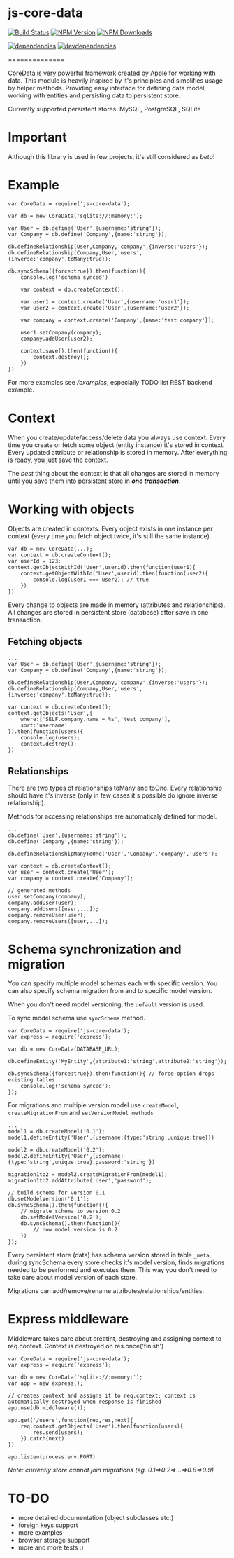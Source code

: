 # js-core-data


[![Build Status](https://travis-ci.org/jakubknejzlik/js-core-data.svg?branch=master)](https://travis-ci.org/jakubknejzlik/js-core-data)
[![NPM Version][npm-image]][npm-url]
[![NPM Downloads][downloads-image]][downloads-url]

[![dependencies][dependencies-image]][dependencies-url]
[![devdependencies][devdependencies-image]][devdependencies-url]

[npm-image]: https://img.shields.io/npm/v/js-core-data.svg
[npm-url]: https://npmjs.org/package/js-core-data
[downloads-image]: https://img.shields.io/npm/dm/js-core-data.svg
[downloads-url]: https://npmjs.org/package/js-core-data

[dependencies-image]:https://david-dm.org/jakubknejzlik/js-core-data.png
[dependencies-url]:https://david-dm.org/jakubknejzlik/js-core-data
[devdependencies-image]:https://david-dm.org/jakubknejzlik/js-core-data/dev-status.png
[devdependencies-url]:https://david-dm.org/jakubknejzlik/js-core-data#info=devDependencies

==============

CoreData is very powerful framework created by Apple for working with data. This module is heavily inspired by it's principles and simplifies usage by helper methods. Providing easy interface for defining data model, working with entities and persisting data to persistent store.

Currently supported persistent stores: MySQL, PostgreSQL, SQLite


# Important

Although this library is used in few projects, it's still considered as *beta*!


# Example

```
var CoreData = require('js-core-data');

var db = new CoreData('sqlite://:memory:');

var User = db.define('User',{username:'string'});
var Company = db.define('Company',{name:'string'});

db.defineRelationship(User,Company,'company',{inverse:'users'});
db.defineRelationship(Company,User,'users',{inverse:'company',toMany:true});

db.syncSchema({force:true}).then(function(){
    console.log('schema synced')

    var context = db.createContext();

    var user1 = context.create('User',{username:'user1'});
    var user2 = context.create('User',{username:'user2'});

    var company = context.create('Company',{name:'test company'});

    user1.setCompany(company);
    company.addUser(user2);

    context.save().then(function(){
        context.destroy();
    })
})
```

For more examples see */examples*, especially TODO list REST backend example.


# Context

When you create/update/access/delete data you always use context. Every time you create or fetch some object (entity instance) it's stored in context. Every updated attribute or relationship is stored in memory. After everything is ready, you just save the context.

The *best* thing about the context is that all changes are stored in memory until you save them into persistent store in ***one transaction***.


# Working with objects

Objects are created in contexts. Every object exists in one instance per context (every time you fetch object twice, it's still the same instance).

```
var db = new CoreData(...);
var context = db.createContext();
var userId = 123;
context.getObjectWithId('User',userid).then(function(user1){
    context.getObjectWithId('User',userid).then(function(user2){
        console.log(user1 === user2); // true
    })
})
```

Every change to objects are made in memory (attributes and relationships). All changes are stored in persistent store (database) after save in one transaction.



## Fetching objects
```
...
var User = db.define('User',{username:'string'});
var Company = db.define('Company',{name:'string'});

db.defineRelationship(User,Company,'company',{inverse:'users'});
db.defineRelationship(Company,User,'users',{inverse:'company',toMany:true});

var context = db.createContext();
context.getObjects('User',{
    where:['SELF.company.name = %s','test company'],
    sort:'username'
}).then(function(users){
    console.log(users);
    context.destroy();
})

```

## Relationships

There are two types of relationships toMany and toOne. Every relationship should have it's inverse (only in few cases it's possible do ignore inverse relationship).

Methods for accessing relationships are automaticaly defined for model.


```
...
db.define('User',{username:'string'});
db.define('Company',{name:'string'});

db.defineRelationshipManyToOne('User','Company','company','users');

var context = db.createContext();
var user = context.create('User');
var company = context.create('Company');

// generated methods
user.setCompany(company);
company.addUser(user);
company.addUsers([user,...]);
company.removeUser(user);
company.removeUsers([user,...]);

```



# Schema synchronization and migration

You can specify multiple model schemas each with specific version. You can also specify schema migration from and to specific model version.

When you don't need model versioning, the `default` version is used.

To sync model schema use `syncSchema` method.

```
var CoreData = require('js-core-data');
var express = require('express');

var db = new CoreData(DATABASE_URL);

db.defineEntity('MyEntity',{attribute1:'string',attribute2:'string'});

db.syncSchema({force:true}).then(function(){ // force option drops existing tables
    console.log('schema synced');
});

```

For migrations and multiple version model use `createModel`, `createMigrationFrom` and `setVersionModel methods`

```
...
model1 = db.createModel('0.1');
model1.defineEntity('User',{username:{type:'string',unique:true}})

model2 = db.createModel('0.2');
model2.defineEntity('User',{username:{type:'string',unique:true},password:'string'})

migration1to2 = model2.createMigrationFrom(model1);
migration1to2.addAttribute('User','password');

// build schema for version 0.1
db.setModelVersion('0.1');
db.syncSchema().then(function(){
    // migrate schema to version 0.2
    db.setModelVersion('0.2');
    db.syncSchema().then(function(){
        // now model version is 0.2
    })
});
```

Every persistent store (data) has schema version stored in table `_meta`, during syncSchema every store checks it's model version, finds migrations needed to be performed and executes them. This way you don't need to take care about model version of each store.

Migrations can add/remove/rename attributes/relationships/entities.


# Express middleware

Middleware takes care about creatint, destroying and assigning context to req.context. Context is destroyed on res.once('finish')

```
var CoreData = require('js-core-data');
var express = require('express');

var db = new CoreData('sqlite://:memory:');
var app = new express();

// creates context and assigns it to req.context; context is automatically destroyed when response is finished
app.use(db.middleware());

app.get('/users',function(req,res,next){
    req.context.getObjects('User').then(function(users){
        res.send(users);
    }).catch(next)
})

app.listen(process.env.PORT)

```

*Note: currently store cannot join migrations (eg. 0.1=>0.2=>...=>0.8=>0.9)*



# TO-DO
- more detailed documentation (object subclasses etc.)
- foreign keys support
- more examples
- browser storage support
- more and more tests :)
